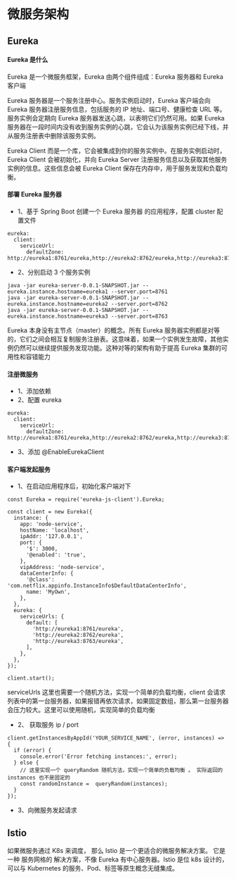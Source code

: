 # 微服务架构

## Eureka

#### Eureka 是什么

Eureka 是一个微服务框架，Eureka 由两个组件组成：Eureka 服务器和 Eureka 客户端

Eureka 服务器是一个服务注册中心。服务实例启动时，Eureka 客户端会向 Eureka 服务器注册服务信息，包括服务的 IP 地址、端口号、健康检查 URL 等。服务实例会定期向 Eureka 服务器发送心跳，以表明它们仍然可用。如果 Eureka 服务器在一段时间内没有收到服务实例的心跳，它会认为该服务实例已经下线，并从服务注册表中删除该服务实例。

Eureka Client 而是一个库，它会被集成到你的服务实例中。在服务实例启动时，Eureka Client 会被初始化，并向 Eureka Server 注册服务信息以及获取其他服务实例的信息。这些信息会被 Eureka Client 保存在内存中，用于服务发现和负载均衡。

#### 部署 Eureka 服务器

- 1、基于 Spring Boot 创建一个 Eureka 服务器 的应用程序，配置 cluster 配置文件

```
eureka:
  client:
    serviceUrl:
      defaultZone: http://eureka1:8761/eureka,http://eureka2:8762/eureka,http://eureka3:8763/eureka
```

- 2、分别启动 3 个服务实例

```
java -jar eureka-server-0.0.1-SNAPSHOT.jar --eureka.instance.hostname=eureka1 --server.port=8761
java -jar eureka-server-0.0.1-SNAPSHOT.jar --eureka.instance.hostname=eureka2 --server.port=8762
java -jar eureka-server-0.0.1-SNAPSHOT.jar --eureka.instance.hostname=eureka3 --server.port=8763
```

Eureka 本身没有主节点（master）的概念。所有 Eureka 服务器实例都是对等的，它们之间会相互复制服务注册表。这意味着，如果一个实例发生故障，其他实例仍然可以继续提供服务发现功能。这种对等的架构有助于提高 Eureka 集群的可用性和容错能力

#### 注册微服务

- 1、添加依赖
- 2、配置 eureka

```
eureka:
  client:
    serviceUrl:
      defaultZone: http://eureka1:8761/eureka,http://eureka2:8762/eureka,http://eureka3:8763/eureka
```

- 3、添加 @EnableEurekaClient

#### 客户端发起服务

- 1、在启动应用程序后，初始化客户端对下

```
const Eureka = require('eureka-js-client').Eureka;

const client = new Eureka({
  instance: {
    app: 'node-service',
    hostName: 'localhost',
    ipAddr: '127.0.0.1',
    port: {
      '$': 3000,
      '@enabled': 'true',
    },
    vipAddress: 'node-service',
    dataCenterInfo: {
      '@class': 'com.netflix.appinfo.InstanceInfo$DefaultDataCenterInfo',
      name: 'MyOwn',
    },
  },
  eureka: {
    serviceUrls: {
      default: [
        'http://eureka1:8761/eureka',
        'http://eureka2:8762/eureka',
        'http://eureka3:8763/eureka',
      ],
    },
  },
});

client.start();
```

serviceUrls 这里也需要一个随机方法，实现一个简单的负载均衡，client 会请求列表中的第一台服务器，如果报错再依次请求，如果固定数组，那么第一台服务器会压力较大。这里可以使用随机，实现简单的负载均衡

- 2、 获取服务 ip / port

```
client.getInstancesByAppId('YOUR_SERVICE_NAME', (error, instances) => {
  if (error) {
    console.error('Error fetching instances:', error);
  } else {
    // 这里实现一个 queryRandom 随机方法，实现一个简单的负载均衡 。 实际返回的instances 也不是固定的
    const randomInstance =  queryRandom(instances);
  }
});
```

- 3、向微服务发起请求

## Istio

如果微服务通过 K8s 来调度， 那么 Istio 是一个更适合的微服务解决方案。 它是一种 服务网格的 解决方案，不像 Eureka 有中心服务器。Istio 是位 k8s 设计的，可以与 Kubernetes 的服务、Pod、标签等原生概念无缝集成。
